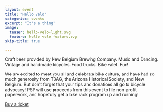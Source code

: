 ```yaml
---
layout: event
title: "Hello Velo"
categories: events
excerpt: "It's a thing"
image:
  teaser: hello-velo-light.svg
  feature: hello-velo-feature.svg
skip-title: true

---
```


Craft beer provided by New Belgium Brewing Company. Music and Dancing. Vintage and handmade bicycles. Food trucks. Bike valet. Fun!

We are excited to meet you all and celebrate bike culture, and have had so much generosity from TBAG, the Arizona Historical Society, and New Belgium. But don't forget that your tips and donations all go to bicycle advocacy! PSP will use proceeds from this event to file non-profit paperwork, and hopefully get a bike rack program up and running!

<a href="https://plasso.co/s/hD4GW6IGN1" class="btn-success plo-button">
  Buy a ticket
</a>

<script type='text/javascript' src='https://plasso.co/embed/v2/embed.js'></script>
